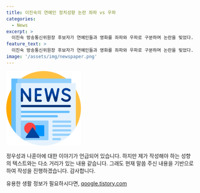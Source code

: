 ```yaml
---
title: 이진숙의 연예인 정치성향 논란 좌파 vs 우파
categories:
  - News
excerpt: >
  이진숙 방송통신위원장 후보자가 연예인들과 영화를 좌파와 우파로 구분하며 논란을 빚었다. 이 후보자는 좌파 성향의 영화가 히트친다고 주장하며, 국제시장 등을 우파 영화로 지목했고, 정우성과 권해효를 좌파로 지목했다. 반면 나훈아, 김흥국, 소유진 등을 우파로 분류했다. 이에 대한 자세한 설명은 없었다. 해당 발언으로 논란이 불거지고 있다.
feature_text: >
  이진숙 방송통신위원장 후보자가 연예인들과 영화를 좌파와 우파로 구분하며 논란을 빚었다. 이 후보자는 좌파 성향의 영화가 히트친다고 주장하며, 국제시장 등을 우파 영화로 지목했고, 정우성과 권해효를 좌파로 지목했다. 반면 나훈아, 김흥국, 소유진 등을 우파로 분류했다. 이에 대한 자세한 설명은 없었다. 해당 발언으로 논란이 불거지고 있다.
image: '/assets/img/newspaper.png'
---
```


<p><img src="/assets/img/newspaper.png" alt="kimp 속보" /></p>

<p>정우성과 나훈아에 대한 이야기가 언급되어 있습니다. 하지만 제가 작성해야 하는 성향의 텍스트와는 다소 거리가 있는 내용 같습니다. 그래도 현재 말씀 주신 내용을 기반으로 하여 작성을 진행하겠습니다. 감사합니다.</p>
유용한 생활 정보가 필요하시다면, <a href="https://qoogle.tistory.com" rel="dofollow">qoogle.tistory.com</a>


